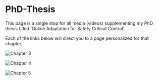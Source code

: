 # PhD-Thesis
 This page is a single stop for all media (videos) supplementing my PhD thesis titled 'Online Adaptation for Safety Critical Control'.

 Each of the links below will direct you to a page personalized for that chapter.


![Chapter 3](https://github.com/hardikparwana/PhD-Thesis/tree/main/Chapter-3)

![Chapter 4](https://github.com/hardikparwana/PhD-Thesis/tree/main/Chapter-4)

![Chapter 5](https://github.com/hardikparwana/PhD-Thesis/tree/main/Chapter-5)
